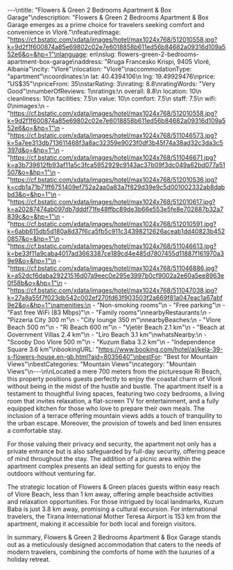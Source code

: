 ---\ntitle: "Flowers & Green 2 Bedrooms Apartment & Box Garage"\ndescription: "Flowers & Green 2 Bedrooms Apartment & Box Garage emerges as a prime choice for travelers seeking comfort and convenience in Vlorë."\nfeaturedImage: "https://cf.bstatic.com/xdata/images/hotel/max1024x768/512010558.jpg?k=9d2f1f600874a85e69802c02e7e6018858b611ed56b84682a09316d109a552e6&o=&hp=1"\nlanguage: en\nslug: flowers-green-2-bedrooms-apartment-box-garage\naddress: "Rruga Francesko Krispi, 9405 Vlorë, Albania"\ncity: "Vlorë"\nlocation: "Vlorë"\naccommodationType: "apartment"\ncoordinates:\n  lat: 40.4394106\n  lng: 19.49929476\nprice: "US$35"\npriceFrom: 35\nstarRating: 3\nrating: 8.8\nratingWords: "Very Good"\nnumberOfReviews: 1\nratings:\n  overall: 8.8\n  location: 10\n  cleanliness: 10\n  facilities: 7.5\n  value: 10\n  comfort: 7.5\n  staff: 7.5\n  wifi: 0\nimages:\n  - "https://cf.bstatic.com/xdata/images/hotel/max1024x768/512010558.jpg?k=9d2f1f600874a85e69802c02e7e6018858b611ed56b84682a09316d109a552e6&o=&hp=1"\n  - "https://cf.bstatic.com/xdata/images/hotel/max1024x768/511046573.jpg?k=5a7ee313db713611468f3a8ac32359e9023f0df3b45f74a38ad32c3da3c5397d&o=&hp=1"\n  - "https://cf.bstatic.com/xdata/images/hotel/max1024x768/511046671.jpg?k=a3b739812fb93af11a5c3fca5952929c9143ac37b09f3dc049a62bd077a51507&o=&hp=1"\n  - "https://cf.bstatic.com/xdata/images/hotel/max1024x768/512010536.jpg?k=cdb1a71b71ff6751409ef752a2aa0a83a7f829d39e9c5d001002332ab8dabbd3&o=&hp=1"\n  - "https://cf.bstatic.com/xdata/images/hotel/max1024x768/512010617.jpg?k=a20287474ab097db7dddf71fe48ffbc89de3b66e553e5fe8e702887b32a7839c&o=&hp=1"\n  - "https://cf.bstatic.com/xdata/images/hotel/max1024x768/512010591.jpg?k=6abb615db5d180a8d37f6ca5fb5c911c34398212626aceab1dd40823b4520857&o=&hp=1"\n  - "https://cf.bstatic.com/xdata/images/hotel/max1024x768/511046613.jpg?k=be33f11a9caba4017ad3663387ce189cd4e485d7807455d11887f161970a39e9&o=&hp=1"\n  - "https://cf.bstatic.com/xdata/images/hotel/max1024x768/511046886.jpg?k=a52dcf6daba29221516d07a9eec0e295e3997b0cf9002a2e60a5ee8963e0f58b&o=&hp=1"\n  - "https://cf.bstatic.com/xdata/images/hotel/max1024x768/511047038.jpg?k=27a8a55f7f023db542c002ef270fd63f903503f2a669f81a047eac1a67abf9e2&o=&hp=1"\namenities:\n  - "Non-smoking rooms"\n  - "Free parking"\n  - "Fast free WiFi (83 Mbps)"\n  - "Family rooms"\nnearbyRestaurants:\n  - "Pizzeria City 300 m"\n  - "City lounge 350 m"\nnearbyBeaches:\n  - "Vlore Beach 500 m"\n  - "Ri Beach 600 m"\n  - "Vjetër Beach 2.1 km"\n  - "Beach at Government Villas 2.4 km"\n  - "Liro Beach 3.1 km"\nwhatsNearby:\n  - "Scooby Doo Vlore 500 m"\n  - "Kuzum Baba 3.2 km"\n  - "Independence Square 3.6 km"\nbookingURL: "https://www.booking.com/hotel/al/kela-39-s-flowers-house.en-gb.html?aid=8035640"\nbestFor: "Best for Mountain Views"\nbestCategories: "Mountain Views"\ncategory: "Mountain Views"\n---\n\nLocated a mere 700 meters from the picturesque Ri Beach, this property positions guests perfectly to enjoy the coastal charm of Vlorë without being in the midst of the hustle and bustle. The apartment itself is a testament to thoughtful living spaces, featuring two cozy bedrooms, a living room that invites relaxation, a flat-screen TV for entertainment, and a fully equipped kitchen for those who love to prepare their own meals. The inclusion of a terrace offering mountain views adds a touch of tranquility to the urban escape. Moreover, the provision of towels and bed linen ensures a comfortable stay.

For those valuing their privacy and security, the apartment not only has a private entrance but is also safeguarded by full-day security, offering peace of mind throughout the stay. The addition of a picnic area within the apartment complex presents an ideal setting for guests to enjoy the outdoors without venturing far.

The strategic location of Flowers & Green places guests within easy reach of Vlore Beach, less than 1 km away, offering ample beachside activities and relaxation opportunities. For those intrigued by local landmarks, Kuzum Baba is just 3.8 km away, promising a cultural excursion. For international travelers, the Tirana International Mother Teresa Airport is 153 km from the apartment, making it accessible for both local and foreign visitors.

In summary, Flowers & Green 2 Bedrooms Apartment & Box Garage stands out as a meticulously designed accommodation that caters to the needs of modern travelers, combining the comforts of home with the luxuries of a holiday retreat.